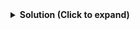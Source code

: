 
<details><summary><b>Solution (Click to expand)</b></summary>
<p>
```
def transform(x, y):
    """
    Reshape the numpy arrays as 4D Tensors for MXNet.
    
    Arguments:
    x -- Numpy Array of input images
    y -- Numpy Array of labels
    
    Returns:
    x -- Numpy Array as (NCHW).
    y -- Label as Column vector.
    """
    data  = x.reshape(-1, 3, 66, 200)
    label = y.reshape(-1, 1)
    return data, label
```
</p>
</details>

### Loading and Transforming the Datasets: `load_data()` Function
__blah blah blah__

```python
def load_data(f_path):
    """
    Retrieves and loads the training/testing data from S3.
    
    Arguments:
    f_path -- Location for the training/testing input dataset.
    
    Returns:
    Resized training and testing data along with training and testing labels.
    """

    return None
```

<details><summary><b>Solution (Click to expand)</b></summary>
<p>
```
def load_data(f_path):
    """
    Retrieves and loads the training/testing data from S3.
    
    Arguments:
    f_path -- Location for the training/testing input dataset.
    
    Returns:
    Pre-processed training and testing data along with training and testing labels.
    """
    train_x = np.load(f_path+'/train_X.npy')
    train_y = np.load(f_path+'/train_Y.npy')
    train_X, train_Y = transform(train_x, train_y)
    test_x = np.load(f_path+'/valid_X.npy')
    test_y = np.load(f_path+'/valid_Y.npy')
    test_X, test_Y = transform(test_x, test_y)
    return train_X, train_Y, test_X, test_Y
```
</p></details>

### Measuring the Training vs. Validation Accuracy: `accuracy()` Function
__blah blah blah__